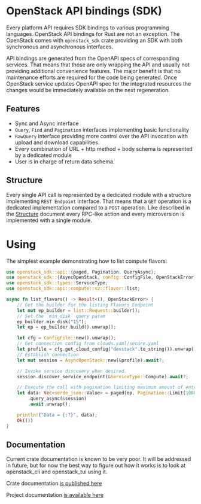# OpenStack API bindings (SDK)

Every platform API requires SDK bindings to various programming languages.
OpenStack API bindings for Rust are not an exception. The OpenStack comes with
`openstack_sdk` crate providing an SDK with both synchronous and asynchronous
interfaces.

API bindings are generated from the OpenAPI specs of corresponding services.
That means that those are only wrapping the API and usually not providing
additional convenience features. The major benefit is that no maintenance
efforts are required for the code being generated. Once OpenStack service
updates OpenAPI spec for the integrated resources the changes would be
immediately available on the next regeneration.

## Features

- Sync and Async interface
- `Query`, `Find` and `Pagination` interfaces implementing basic functionality
- `RawQuery` interface providing more control over the API
  invocation with upload and download capabilities.
- Every combination of URL + http method + body schema is represented by a
  dedicated module
- User is in charge of return data schema.

## Structure

Every single API call is represented by a dedicated module with a structure
implementing `REST Endpoint` interface. That means that a `GET` operation is a
dedicated implementation compared to a `POST` operation. Like described in the
[Structure](structure.md) document every RPC-like action and every microversion
is implemented with a single module.

# Using

The simplest example demonstrating how to list compute flavors:

```rust
use openstack_sdk::api::{paged, Pagination, QueryAsync};
use openstack_sdk::{AsyncOpenStack, config::ConfigFile, OpenStackError};
use openstack_sdk::types::ServiceType;
use openstack_sdk::api::compute::v2::flavor::list;

async fn list_flavors() -> Result<(), OpenStackError> {
    // Get the builder for the listing Flavors Endpoint
    let mut ep_builder = list::Request::builder();
    // Set the `min_disk` query param
    ep_builder.min_disk("15");
    let ep = ep_builder.build().unwrap();

    let cfg = ConfigFile::new().unwrap();
    // Get connection config from clouds.yaml/secure.yaml
    let profile = cfg.get_cloud_config("devstack".to_string()).unwrap().unwrap();
    // Establish connection
    let mut session = AsyncOpenStack::new(&profile).await?;

    // Invoke service discovery when desired.
    session.discover_service_endpoint(&ServiceType::Compute).await?;

    // Execute the call with pagination limiting maximum amount of entries to 1000
    let data: Vec<serde_json::Value> = paged(ep, Pagination::Limit(1000))
        .query_async(&session)
        .await.unwrap();

    println!("Data = {:?}", data);
    Ok(())
}
```

## Documentation

Current crate documentation is known to be very poor. It will be addressed in
future, but for now the best way to figure out how it works is to look at
openstack_cli and openstack_tui using it.

Crate documentation [is published here](https://docs.rs/openstack_sdk)

Project documentation [is available here](https://gtema.github.io/openstack)
